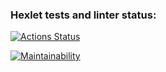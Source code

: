 ### Hexlet tests and linter status:
[![Actions Status](https://github.com/sofia1alekseeva/backend-project-lvl1/actions/workflows/hexlet-check.yml/badge.svg)](https://github.com/sofia1alekseeva/backend-project-lvl1/actions)

[![Maintainability](https://api.codeclimate.com/v1/badges/ba3bc7f28e622ec01958/maintainability)](https://codeclimate.com/github/sofia1alekseeva/backend-project-lvl1/maintainability)
